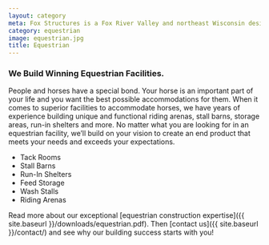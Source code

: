 ```yaml
---
layout: category
meta: Fox Structures is a Fox River Valley and northeast Wisconsin design/build contractor specializing in equestrian, agricultural and commercial construction.
category: equestrian
image: equestrian.jpg
title: Equestrian
---
```


### We Build Winning Equestrian Facilities.

People and horses have a special bond. Your horse is an important part of your life and you want the best possible accommodations for them. When it comes to superior facilities to accommodate horses, we have years of experience building unique and functional riding arenas, stall barns, storage areas, run-in shelters and more. No matter what you are looking for in an equestrian facility, we’ll build on your vision to create an end product that meets your needs and exceeds your expectations.

* Tack Rooms
* Stall Barns
* Run-In Shelters
* Feed Storage
* Wash Stalls
* Riding Arenas 

Read more about our exceptional [equestrian construction expertise]({{ site.baseurl }}/downloads/equestrian.pdf). Then [contact us]({{ site.baseurl }}/contact/) and see why our building success starts with you!
